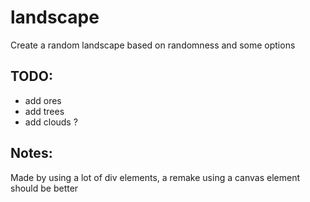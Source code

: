 # landscape
Create a random landscape based on randomness and some options
## TODO:
- add ores
- add trees
- add clouds ?
## Notes:
Made by using a lot of div elements, a remake using a canvas element should be better
